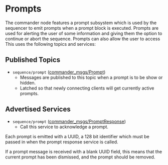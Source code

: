 # Prompts

The commander node features a prompt subsystem which is used by the sequencer to emit prompts when a prompt block is executed. Prompts are used for alerting the user of some information and giving them the option to continue or abort the sequence. Prompts can also allow the user to access 
This uses the following topics and services:

## Published Topics
 - `sequence/prompt` ([commander_msgs/Prompt](../commander_msgs/msg/Prompt.msg))
   - Messages are published to this topic when a prompt is to be show or hidden.
   - Latched so that newly connecting clients will get currently active prompts.

## Advertised Services
 - `sequence/prompt` ([commander_msgs/PromptResponse](../commander_msgs/srv/PromptResponse.srv))
   - Call this service to acknowledge a prompt.

Each prompt is emitted with a UUID, a 128 bit identifier which must be passed in when the prompt response service is called.

If a prompt message is received with a blank UUID field, this means that the current prompt has been dismissed, and the prompt should be removed.
